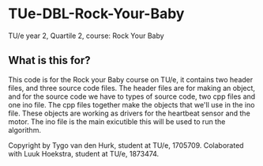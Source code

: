# TUe-DBL-Rock-Your-Baby
TU/e year 2, Quartile 2, course: Rock Your Baby

## What is this for?
This code is for the Rock your Baby course on TU/e, it contains two header files, and three source code files. The header files are for making an object, and for the source code we have to types of source code, two cpp files and one ino file. The cpp files together make the objects that we'll use in the ino file. These objects are working as drivers for the heartbeat sensor and the motor. The ino file is the main exicutible this will be used to run the algorithm.

Copyright by Tygo van den Hurk, student at TU/e, 1705709.
Colaborated with Luuk Hoekstra, student at TU/e, 1873474.
